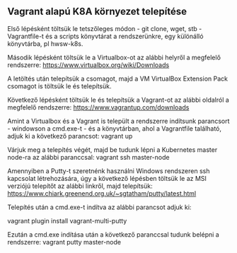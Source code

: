 Vagrant alapú K8A környezet telepítése
---
Első lépésként töltsük le tetszőleges módon - git clone, wget, stb - Vagrantfile-t és a scripts könyvtárat a rendszerünkre, egy különálló könyvtárba, pl hwsw-k8s.

Második lépésként töltsük le a Virtualbox-ot az alábbi helyről a megfelelő rendszerre:
https://www.virtualbox.org/wiki/Downloads

A letöltés után telepítsük a csomagot, majd a VM VirtualBox Extension Pack csomagot is töltsük le és telepítsük.

Következő lépésként töltsük le és telepítsük a Vagrant-ot az alábbi oldalról a megfelelő rendszerre:
https://www.vagrantup.com/downloads

Amint a Virtualbox és a Vagrant is települt a rendszerre indítsunk parancsort - windowson a cmd.exe-t - és a 
könyvtárban, ahol a Vagrantfile található, adjuk ki a következő parancsot:
vagrant up

Várjuk meg a telepítés végét, majd be tudunk lépni a Kubernetes master node-ra az alábbi paranccsal:
vagrant ssh master-node

Amennyiben a Putty-t szeretnénk használni Windows rendszeren ssh kapcsolat létrehozására, úgy a következő lépésben 
töltsük le az MSI verziójú telepítőt az alábbi linkről, majd telepítsük:
https://www.chiark.greenend.org.uk/~sgtatham/putty/latest.html

Telepítés után a cmd.exe-t indítva az alábbi parancsot adjuk ki:

vagrant plugin install vagrant-multi-putty

Ezután a cmd.exe indítása után a következő paranccsal tudunk belépni a rendszerre:
vagrant putty master-node
